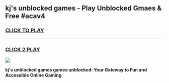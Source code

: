 
## kj's unblocked games - Play Unblocked Gmaes & Free #acav4
<h3>
<a href="https://news.freeplayer.one?title=kj's_unblocked_games&ref=03M">CLICK TO PLAY</a></h3>
<hr>

<h3>
<a href="https://news.freeplayer.one?title=kj's_unblocked_games&ref=03M">CLICK 2 PLAY</a>
  
</h3>

<a href="https://news.freeplayer.one?title=kj's_unblocked_games&ref=03M"><img src="https://clearcache.store/games.png"></a>


**kj's unblocked games games unblocked: Your Gateway to Fun and Accessible Online Gaming**
